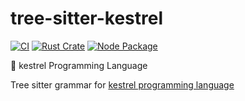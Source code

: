 # tree-sitter-kestrel

[![CI](https://github.com/pyrossh/tree-sitter-kestrel/actions/workflows/ci.yml/badge.svg)](https://github.com/pyrossh/tree-sitter-kestrel/actions/workflows/ci.yml)
[![Rust Crate](https://img.shields.io/crates/v/tree-sitter-kestrel.svg)](https://crates.io/crates/tree-sitter-kestrel)
[![Node Package](https://img.shields.io/npm/v/tree-sitter-kestrel.svg)](https://www.npmjs.com/package/tree-sitter-kestrel)

👾 kestrel Programming Language

Tree sitter grammar for [kestrel programming language](https://github.com/pyrossh/kestrel.sh)
